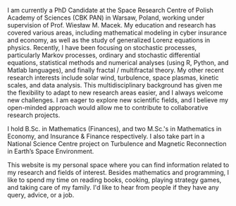 I am currently a PhD Candidate at the Space Research Centre of Polish Academy of Sciences (CBK PAN) in Warsaw, Poland, working under supervision of Prof. Wiesław M. Macek. 
My education and research has covered various areas, including mathematical modeling in cyber insurance and economy, as well as the study of generalized Lorenz equations in physics.
Recently, I have been focusing on stochastic processes, particularly Markov processes, ordinary and stochastic differential equations, statistical methods and numerical analyses (using R, Python, and Matlab languages), and finally fractal / multifractal theory.
My other recent research interests include solar wind, turbulence, space plasmas, kinetic scales, and data analysis.
This multidisciplinary background has given me the flexibility to adapt to new research areas easier, and I always welcome new challenges. I am eager to explore new scientific fields, and I believe my open-minded approach would allow me to contribute to collaborative research projects.

I hold B.Sc. in Mathematics (Finances), and two M.Sc.'s in Mathematics in Economy, and Insurance & Finance respectively. I also take part in a National Science Centre project on Turbulence and Magnetic Reconnection in Earth’s Space Environment. 

This website is my personal space where you can find information related to my research and fields of interest. Besides mathematics and programming, I like to spend my time on reading books, cooking, playing strategy games, and taking care of my family. I'd like to hear from people if they have any query, advice, or a job.



<!---
You can put a picture in, too. The code is already in, just name your picture `prof_pic.jpg` and put it in the `img/` folder. 

Put your address / P.O. box / other info right below your picture. You can also disable any these elements by editing `profile` property of the YAML header of your `_pages/about.md`. Edit `_bibliography/papers.bib` and Jekyll will render your [publications page](/al-folio/publications/) automatically.

Link to your social media connections, too. This theme is set up to use [Font Awesome icons](https://fontawesome.com/) and [Academicons](https://jpswalsh.github.io/academicons/), like the ones below. Add your Facebook, Twitter, LinkedIn, Google Scholar, or just disable all of them.
--->
